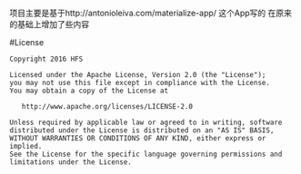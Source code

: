 #
项目主要是基于http://antonioleiva.com/materialize-app/  这个App写的 在原来的基础上增加了些内容

#License

    Copyright 2016 HFS

    Licensed under the Apache License, Version 2.0 (the "License");
    you may not use this file except in compliance with the License.
    You may obtain a copy of the License at

       http://www.apache.org/licenses/LICENSE-2.0

    Unless required by applicable law or agreed to in writing, software
    distributed under the License is distributed on an "AS IS" BASIS,
    WITHOUT WARRANTIES OR CONDITIONS OF ANY KIND, either express or implied.
    See the License for the specific language governing permissions and
    limitations under the License.
